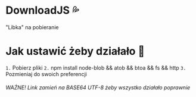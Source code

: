 # DownloadJS 💦
"Libka" na pobieranie

# Jak ustawić żeby działało 💫
``1.`` Pobierz pliki
``2.`` npm install node-blob && atob && btoa && fs && http
``3.`` Pozmieniaj do swoich preferencji

<h6>WAŻNE! Link zamień na BASE64 UTF-8 żeby wszystko działało poprawnie</h6>
